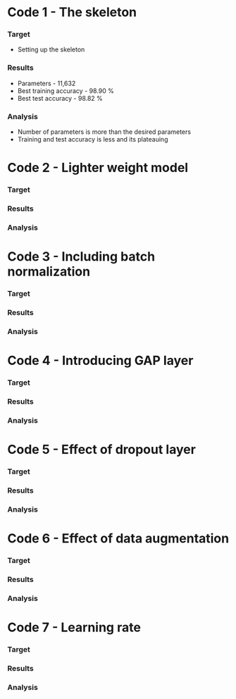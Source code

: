 # Code 1 - The skeleton
### **Target** 
- Setting up the skeleton 
### **Results** 
- Parameters - 11,632
- Best training accuracy - 98.90 \%
- Best test accuracy - 98.82 \% <br/>
### **Analysis**
- Number of parameters is more than the desired parameters
- Training and test accuracy is less and its plateauing <br/>

# Code 2 - Lighter weight model
### **Target**

### **Results**

### **Analysis**

# Code 3 - Including batch normalization
### **Target**

### **Results**

### **Analysis**

# Code 4 -  Introducing GAP layer
### **Target**

### **Results**

### **Analysis**

# Code 5 -  Effect of dropout layer
### **Target**

### **Results**

### **Analysis**

# Code 6 -  Effect of data augmentation
### **Target**

### **Results**

### **Analysis**

# Code 7 -  Learning rate
### **Target**

### **Results**

### **Analysis**


